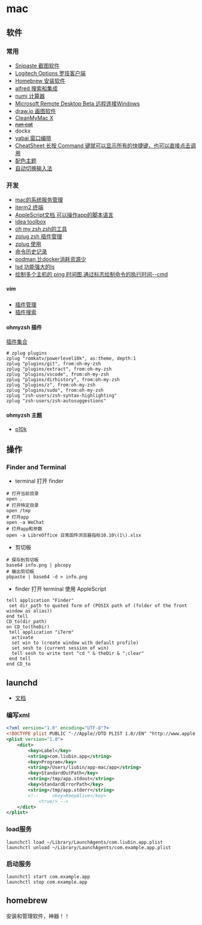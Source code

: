 # mac

## 软件

### 常用

- [Snipaste 截图软件](https://www.snipaste.com/)
- [Logitech Options 罗技客户端](https://www.logitech.com.cn/zh-cn/software/options.html)
- [Homebrew 安装软件](https://brew.sh)
- [alfred 搜索和集成](https://www.alfredapp.com/)
- [numi 计算器](https://github.com/nikolaeu/numi/wiki)
- [Microsoft Remote Desktop Beta 远程连接Windows](https://install.appcenter.ms/orgs/rdmacios-k2vy/apps/microsoft-remote-desktop-for-mac/distribution_groups/all-users-of-microsoft-remote-desktop-for-mac)
- [draw.io 画图软件](https://app.diagrams.net/)
- [CleanMyMac X](https://cleanmymac.com/)
- ~~[run cat](https://apps.apple.com/cn/app/runcat/id1429033973?mt=12)~~
- dockx
- [yabai 窗口编排](https://github.com/koekeishiya/yabai)
- [CheatSheet 长按 Command 键就可以显示所有的快捷键，也可以直接点击调用](https://www.mediaatelier.com/CheatSheet/)
- [配色主题](https://draculatheme.com/)
- [自动切换输入法](https://github.com/itsuhane/SwitchKey)

### 开发

- [mac的系统服务管理](https://www.launchd.info/)
- [iterm2 终端](https://iterm2.com/)
- [AppleScript文档 可以操作app的脚本语言](https://developer.apple.com/library/archive/documentation/AppleScript/Conceptual/AppleScriptLangGuide/introduction/ASLR_intro.html)
- [idea toolbox](https://www.jetbrains.com/toolbox-app/)
- [oh my zsh zsh的工具](https://ohmyz.sh/)
- [zplug zsh 插件管理](https://github.com/zplug/zplug)
- [zplug 使用](https://www.jkg.tw/p2965/)
- [命令历史记录](https://github.com/ellie/atuin)
- [podman 比docker消耗资源少](https://podman.io/)
- [lsd 功能强大的ls](https://github.com/lsd-rs/lsd)
- [绘制多个主机的 ping 时间图,通过标志绘制命令的执行时间--cmd](https://github.com/orf/gping)

##### vim

- [插件管理](https://github.com/VundleVim/Vundle.vim)
- [插件搜索](https://vimawesome.com)

#### ohmyzsh 插件

[插件集合](https://github.com/ohmyzsh/ohmyzsh/wiki/Plugins)

```shell
# zplug plugins
zplug "romkatv/powerlevel10k", as:theme, depth:1
zplug "plugins/git", from:oh-my-zsh
zplug "plugins/extract", from:oh-my-zsh
zplug "plugins/vscode", from:oh-my-zsh
zplug "plugins/dirhistory", from:oh-my-zsh
zplug "plugins/z", from:oh-my-zsh
zplug "plugins/sudo", from:oh-my-zsh
zplug "zsh-users/zsh-syntax-highlighting"
zplug "zsh-users/zsh-autosuggestions"
```

#### ohmyzsh 主题

- [p10k](https://github.com/romkatv/powerlevel10k)

## 操作

### Finder and Terminal

- terminal 打开 finder

```shell
# 打开当前目录
open .
# 打开特定目录
open /tmp
# 打开app
open -a WeChat
# 打开app和参数
open -a LibreOffice 日常函件浏览器指标10.10\(1\).xlsx
```

- 剪切板

```shell
# 保存到剪切板
base64 info.png | pbcopy
# 输出剪切板
pbpaste | base64 -d > info.png
```

- finder 打开 terminal 使用 AppleScript

```osascript
tell application "Finder"
 set dir_path to quoted form of (POSIX path of (folder of the front window as alias))
end tell
CD_to(dir_path)
on CD_to(theDir)
 tell application "iTerm"
  activate
  set win to (create window with default profile)
  set sesh to (current session of win)
  tell sesh to write text "cd " & theDir & ";clear"
 end tell
end CD_to
```

## launchd

- [文档](https://www.launchd.info/)

### 编写xml

```xml
<?xml version="1.0" encoding="UTF-8"?>
<!DOCTYPE plist PUBLIC "-//Apple//DTD PLIST 1.0//EN" "http://www.apple.com/DTDs/PropertyList-1.0.dtd">
<plist version="1.0">
    <dict>
        <key>Label</key>
        <string>com.liubin.app</string>
        <key>Program</key>
        <string>/Users/liubin/app-mac/app</string>
        <key>StandardOutPath</key>
        <string>/tmp/app.stdout</string>
        <key>StandardErrorPath</key>
        <string>/tmp/app.stderr</string>
        <!--     <key>KeepAlive</key>
            <true/> -->
    </dict>
</plist>
```

### load服务

```shell
launchctl load ~/Library/LaunchAgents/com.liubin.app.plist
launchctl unload ~/Library/LaunchAgents/com.example.app.plist
```

### 启动服务

```shell
launchctl start com.example.app
launchctl stop com.example.app
```

## homebrew

安装和管理软件，神器！！
